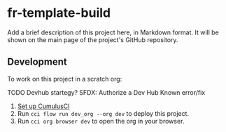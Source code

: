 # fr-template-build

Add a brief description of this project here, in Markdown format.
It will be shown on the main page of the project's GitHub repository.

## Development

To work on this project in a scratch org:

TODO
Devhub startegy? SFDX: Authorize a Dev Hub
Known error/fix

1. [Set up CumulusCI](https://cumulusci.readthedocs.io/en/latest/tutorial.html)
2. Run `cci flow run dev_org --org dev` to deploy this project.
3. Run `cci org browser dev` to open the org in your browser.